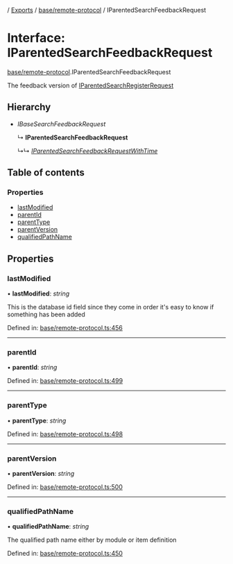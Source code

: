 [](../README.md) / [Exports](../modules.md) / [base/remote-protocol](../modules/base_remote_protocol.md) / IParentedSearchFeedbackRequest

# Interface: IParentedSearchFeedbackRequest

[base/remote-protocol](../modules/base_remote_protocol.md).IParentedSearchFeedbackRequest

The feedback version of [IParentedSearchRegisterRequest](base_remote_protocol.iparentedsearchregisterrequest.md)

## Hierarchy

* *IBaseSearchFeedbackRequest*

  ↳ **IParentedSearchFeedbackRequest**

  ↳↳ [*IParentedSearchFeedbackRequestWithTime*](client_internal_testing.iparentedsearchfeedbackrequestwithtime.md)

## Table of contents

### Properties

- [lastModified](base_remote_protocol.iparentedsearchfeedbackrequest.md#lastmodified)
- [parentId](base_remote_protocol.iparentedsearchfeedbackrequest.md#parentid)
- [parentType](base_remote_protocol.iparentedsearchfeedbackrequest.md#parenttype)
- [parentVersion](base_remote_protocol.iparentedsearchfeedbackrequest.md#parentversion)
- [qualifiedPathName](base_remote_protocol.iparentedsearchfeedbackrequest.md#qualifiedpathname)

## Properties

### lastModified

• **lastModified**: *string*

This is the database id field
since they come in order it's easy to know if
something has been added

Defined in: [base/remote-protocol.ts:456](https://github.com/onzag/itemize/blob/5fcde7cf/base/remote-protocol.ts#L456)

___

### parentId

• **parentId**: *string*

Defined in: [base/remote-protocol.ts:499](https://github.com/onzag/itemize/blob/5fcde7cf/base/remote-protocol.ts#L499)

___

### parentType

• **parentType**: *string*

Defined in: [base/remote-protocol.ts:498](https://github.com/onzag/itemize/blob/5fcde7cf/base/remote-protocol.ts#L498)

___

### parentVersion

• **parentVersion**: *string*

Defined in: [base/remote-protocol.ts:500](https://github.com/onzag/itemize/blob/5fcde7cf/base/remote-protocol.ts#L500)

___

### qualifiedPathName

• **qualifiedPathName**: *string*

The qualified path name either by module
or item definition

Defined in: [base/remote-protocol.ts:450](https://github.com/onzag/itemize/blob/5fcde7cf/base/remote-protocol.ts#L450)
